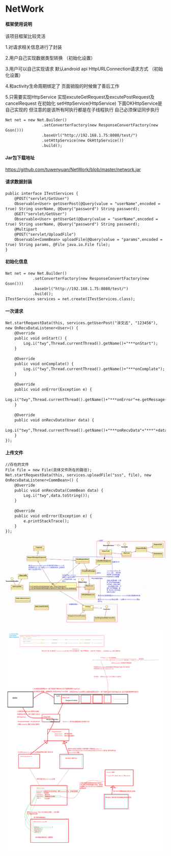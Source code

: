 # NetWork



#### 框架使用说明
该项目框架比较灵活

 1.对请求相关信息进行了封装 
 
 2.用户自己实现数据类型转换 （初始化设置）
 
 3.用户可以自己实现请求 默认android api HttpURLConnection请求方式 （初始化设置）
 
 4.和activity生命周期绑定了 页面销毁的时候做了善后工作
 
 5.只需要实现HttpService 实现excuteGetRequest及excutePostRequest及cancelRequest 在初始化 setHttpService(HttpService) 下面OKHttpService是自己实现的 但注意的是该所有阿执行都是在子线程执行 自己必须保证同步执行

    Net net = new Net.Builder()
                    .setConverterFactory(new ResponseConvertFactory(new Gson()))
                    .baseUrl("http://192.168.1.75:8080/test/")
                    .setHttpService(new OkHttpService())
                    .build();
                    
#### Jar包下载地址                    
https://github.com/tuwenyuan/NetWork/blob/master/network.jar

                    
#### 请求数据封装

    public interface ITestServices {
        @POST("servlet/GetUser")
        Observable<User> getUserPost(@Query(value = "userName",encoded = true) String userName, @Query("password") String password);
        @GET("servlet/GetUser")
        Observable<User> getUserGet(@Query(value = "userName",encoded = true) String userName, @Query("password") String password);
        @Multipart
        @POST("servlet/UploadFile")
        Observable<CommBean> uploadFile(@Query(value = "params",encoded = true) String params, @File java.io.File file);
    }

#### 初始化信息

    Net net = new Net.Builder()
                .setConverterFactory(new ResponseConvertFactory(new Gson()))
                .baseUrl("http://192.168.1.75:8080/test/")
                .build();
    ITestServices services = net.create(ITestServices.class);
   
#### 一次请求 

    Net.startRequestData(this, services.getUserPost("涂文远", "123456"), new OnRecvDataListener<User>() {
        @Override
        public void onStart() {
            Log.i("twy",Thread.currentThread().getName()+"***onStart");
        }

        @Override
        public void onComplate() {
            Log.i("twy",Thread.currentThread().getName()+"***onComplate");
        }

        @Override
        public void onError(Exception e) {
            Log.i("twy",Thread.currentThread().getName()+"***onError"+e.getMessage());
        }

        @Override
        public void onRecvData(User data) {
            Log.i("twy",Thread.currentThread().getName()+"***onRecvData"+"***"+data.userName+"::::"+data.password+"");
        }
    }); 
    
#### 上传文件

    //存在的文件
    File file = new File(具体文件所在的路径);
    Net.startRequestData(this, services.uploadFile("sss", file), new OnRecvDataListener<CommBean>() {
        @Override
        public void onRecvData(CommBean data) {
            Log.i("twy",data.toString());
        }

        @Override
        public void onError(Exception e) {
            e.printStackTrace();
        }
    });
    
    
    
    
![net](https://github.com/tuwenyuan/NetWork/blob/master/net1.png)
    

![pinned_selection_listview](https://github.com/tuwenyuan/NetWork/blob/master/app/src/main/res/mipmap-xxxhdpi/net.png)
